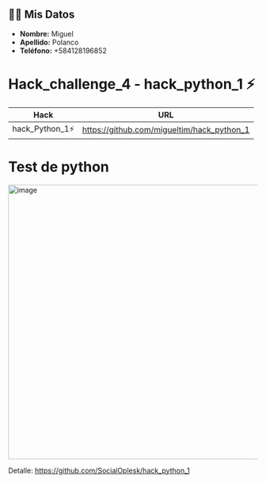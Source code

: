 ## 🧑‍💼 Mis Datos
- **Nombre:** Miguel
- **Apellido:** Polanco
- **Teléfono:** +584128196852


# Hack_challenge_4 - hack_python_1 ⚡

| Hack | URL |
| ------ | ------ |
| hack_Python_1⚡ | https://github.com/migueltim/hack_python_1 |

# Test de python
<img width="1547" height="554" alt="image" src="https://github.com/user-attachments/assets/7a630bd5-0a4c-4868-b8ef-9f8b3c79d369" />

Detalle: https://github.com/SocialOplesk/hack_python_1
